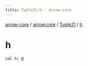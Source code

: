 ```yaml
---
title: Tuple21.h - arrow-core
---
```


[arrow-core](../../index.html) / [arrow.core](../index.html) / [Tuple21](index.html) / [h](./h.html)

# h

`val h: `[`H`](index.html#H)